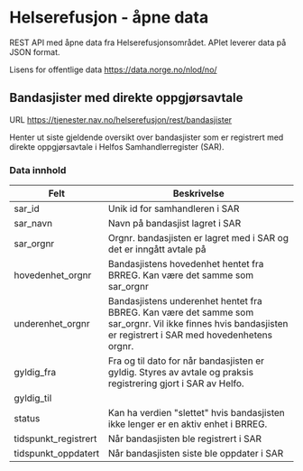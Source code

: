 # Helserefusjon - åpne data
REST API med åpne data fra Helserefusjonsområdet. APIet leverer data på JSON format.  

Lisens for offentlige data https://data.norge.no/nlod/no/

## Bandasjister med direkte oppgjørsavtale
URL https://tjenester.nav.no/helserefusjon/rest/bandasjister

Henter ut siste gjeldende oversikt over bandasjister som er registrert med direkte oppgjørsavtale i Helfos Samhandlerregister (SAR).

### Data innhold
Felt | Beskrivelse
-----|------------
sar_id |Unik id for samhandleren i SAR 
sar_navn |Navn på bandasjist lagret i SAR 
sar_orgnr |Orgnr. bandasjisten er lagret med i SAR og det er inngått avtale på 
hovedenhet_orgnr |Bandasjistens hovedenhet hentet fra BRREG. Kan være det samme som sar_orgnr
underenhet_orgnr |Bandasjistens underenhet hentet fra BBREG. Kan være det samme som sar_orgnr. Vil ikke finnes hvis bandasjisten er registrert i SAR med hovedenhetens orgnr.
gyldig_fra |Fra og til dato for når bandasjisten er gyldig. Styres av avtale og praksis registrering gjort i SAR av Helfo. 
gyldig_til | 
status |Kan ha verdien "slettet" hvis bandasjisten ikke lenger er en aktiv enhet i BRREG.
tidspunkt_registrert |Når bandasjisten ble registrert i SAR 
tidspunkt_oppdatert |Når bandasjisten siste ble oppdater i SAR 
